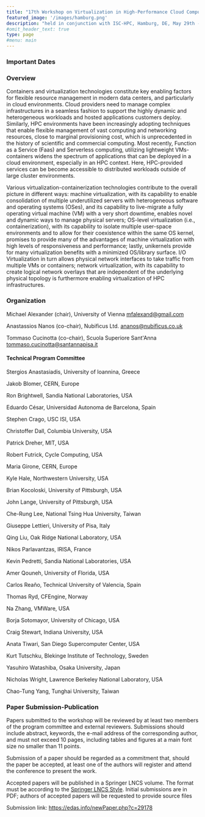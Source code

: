 ```yaml
---
title: "17th Workshop on Virtualization in High-Performance Cloud Computing"
featured_image: '/images/hamburg.png'
description: "held in conjunction with ISC-HPC, Hamburg, DE, May 29th - Jun 2nd 2022"
#omit_header_text: true
type: page
#menu: main
---
```


### Important Dates

### Overview

Containers and virtualization technologies constitute key enabling factors for
flexible resource management in modern data centers, and particularly in cloud
environments. Cloud providers need to manage complex infrastructures in a
seamless fashion to support the highly dynamic and heterogeneous workloads and
hosted applications customers deploy. Similarly, HPC environments have been
increasingly adopting techniques that enable flexible management of vast
computing and networking resources, close to marginal provisioning cost, which
is unprecedented in the history of scientific and commercial computing. Most
recently, Function as a Service (Faas) and Serverless computing, utilizing
lightweight VMs-containers widens the spectrum of applications that can be
deployed in a cloud environment, especially in an HPC context. Here,
HPC-provided services can be become accessible to distributed workloads outside
of large cluster environments. 

Various virtualization-containerization technologies contribute to the overall
picture in different ways: machine virtualization, with its capability to
enable consolidation of multiple under­utilized servers with heterogeneous
software and operating systems (OSes), and its capability to live­-migrate a
fully operating virtual machine (VM) with a very short downtime, enables novel
and dynamic ways to manage physical servers; OS-­level virtualization (i.e.,
containerization), with its capability to isolate multiple user­-space
environments and to allow for their co­existence within the same OS kernel,
promises to provide many of the advantages of machine virtualization with high
levels of responsiveness and performance; lastly, unikernels provide for many
virtualization benefits with a minimized OS/library surface. I/O Virtualization
in turn allows physical network interfaces to take traffic from multiple VMs or
containers; network virtualization, with its capability to create logical
network overlays that are independent of the underlying physical topology is
furthermore enabling virtualization of HPC infrastructures.


### Organization

Michael Alexander (chair), University of Vienna <mfalexand@gmail.com>

Anastassios Nanos (co-chair), Nubificus Ltd. <ananos@nubificus.co.uk>

Tommaso Cucinotta (co-chair), Scuola Superiore Sant'Anna <tommaso.cucinotta@santannapisa.it>


#### Technical Program Committee 

Stergios Anastasiadis, University of Ioannina, Greece 

Jakob Blomer, CERN, Europe 

Ron Brightwell, Sandia National Laboratories, USA 

Eduardo César, Universidad Autonoma de Barcelona, Spain

Stephen Crago, USC ISI, USA

Christoffer Dall, Columbia University, USA

Patrick Dreher, MIT, USA 

Robert Futrick, Cycle Computing, USA

Maria Girone, CERN, Europe

Kyle Hale, Northwestern University, USA 

Brian Kocoloski, University of Pittsburgh, USA

John Lange, University of Pittsburgh, USA

Che-Rung Lee, National Tsing Hua University, Taiwan

Giuseppe Lettieri, University of Pisa, Italy

Qing Liu, Oak Ridge National Laboratory, USA

Nikos Parlavantzas, IRISA, France

Kevin Pedretti, Sandia National Laboratories, USA

Amer Qouneh, University of Florida, USA 

Carlos Reaño, Technical University of Valencia, Spain

Thomas Ryd, CFEngine, Norway

Na Zhang, VMWare, USA

Borja Sotomayor, University of Chicago, USA 

Craig Stewart, Indiana University, USA

Anata Tiwari, San Diego Supercomputer Center, USA

Kurt Tutschku, Blekinge Institute of Technology, Sweden 

Yasuhiro Watashiba, Osaka University, Japan 

Nicholas Wright, Lawrence Berkeley National Laboratory, USA

Chao-Tung Yang, Tunghai University, Taiwan 



### Paper Submission-Publication

Papers submitted to the workshop will be reviewed by at least two members of
the program committee and external reviewers. Submissions should include
abstract, keywords, the e-mail address of the corresponding author, and must
not exceed 10 pages, including tables and figures at a main font size no
smaller than 11 points. 

Submission of a paper should be regarded as a commitment that, should the paper
be accepted, at least one of the authors will register and attend the
conference to present the work. 

Accepted papers will be published in a Springer LNCS volume. The format must be
according to the [Springer LNCS
Style](ftp://ftp.springernature.com/cs-proceeding/llncs/llncs2e.zip). Initial
submissions are in PDF; authors of accepted papers will be requested to provide
source files

Submission link: https://edas.info/newPaper.php?c=29178

